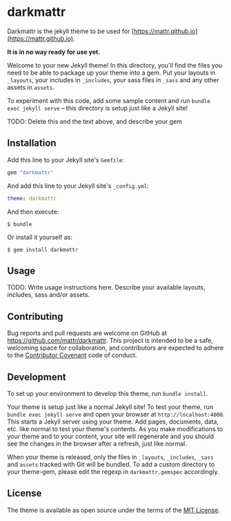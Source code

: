 # darkmattr

Darkmattr is the jekyll theme to be used for [https://mattr.github.io](https://mattr.github.io).

**It is in no way ready for use yet.**

Welcome to your new Jekyll theme! In this directory, you'll find the files you need to be able to package up your theme into a gem. Put your layouts in `_layouts`, your includes in `_includes`, your sass files in `_sass` and any other assets in `assets`.

To experiment with this code, add some sample content and run `bundle exec jekyll serve` – this directory is setup just like a Jekyll site!

TODO: Delete this and the text above, and describe your gem


## Installation

Add this line to your Jekyll site's `Gemfile`:

```ruby
gem "darkmattr"
```

And add this line to your Jekyll site's `_config.yml`:

```yaml
theme: darkmattr
```

And then execute:

    $ bundle

Or install it yourself as:

    $ gem install darkmattr

## Usage

TODO: Write usage instructions here. Describe your available layouts, includes, sass and/or assets.

## Contributing

Bug reports and pull requests are welcome on GitHub at https://github.com/mattr/darkmattr. This project is intended to be a safe, welcoming space for collaboration, and contributors are expected to adhere to the [Contributor Covenant](http://contributor-covenant.org) code of conduct.

## Development

To set up your environment to develop this theme, run `bundle install`.

Your theme is setup just like a normal Jekyll site! To test your theme, run `bundle exec jekyll serve` and open your browser at `http://localhost:4000`. This starts a Jekyll server using your theme. Add pages, documents, data, etc. like normal to test your theme's contents. As you make modifications to your theme and to your content, your site will regenerate and you should see the changes in the browser after a refresh, just like normal.

When your theme is released, only the files in `_layouts`, `_includes`, `_sass` and `assets` tracked with Git will be bundled.
To add a custom directory to your theme-gem, please edit the regexp in `darkmattr.gemspec` accordingly.

## License

The theme is available as open source under the terms of the [MIT License](https://opensource.org/licenses/MIT).

